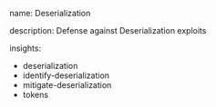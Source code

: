 name: Deserialization

description: Defense against Deserialization exploits 

insights:
  - deserialization
  - identify-deserialization
  - mitigate-deserialization
  - tokens

